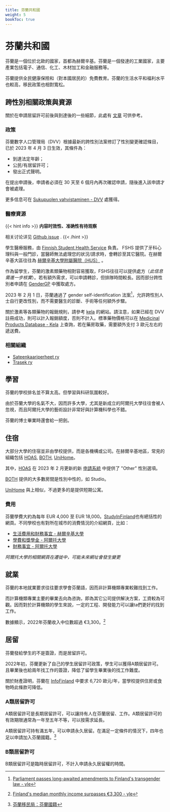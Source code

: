 ```yaml
---
title: 芬蘭共和國
weight: 5
bookToc: true
---
```


# 芬蘭共和國

芬蘭是一個位於北歐的國家，首都為赫爾辛基。芬蘭是一個發達的工業國家，主要產業包括電子、通信、化工、木材加工和金融服務等。

芬蘭提供全民健康保險和（對本國居民的）免費教育。芬蘭的生活水平和福利水平也較高，移民政策也相對寬松。

## 跨性別相關政策與資源

關於在申請居留許可前後與到達後的一些細節，此處有 [文章](https://verbose.linzh.me/posts/2023-start-at-finland/) 可供參考。

### 政策

芬蘭數字人口管理局（DVV）根據最新的跨性別法案修訂了性別變更確認條目，已於 2023 年 4 月 3 日生效，其條件為：

- 到達法定年齡；
- 公民/有居留許可；
- 發出正式聲明。

在提出申請後，申請者必須在 30 天至 6 個月內再次確認申請，隨後進入該申請才會被處理。

更多信息可在 [Sukupuolen vahvistaminen - DVV](https://dvv.fi/sukupuolen-vahvistaminen) 處獲得。

### 醫療資源


{{< hint info >}}
**内容时效性、准确性有待观察**

相关讨论详见 [Github issue](https://github.com/Linzh7/TransAcademicUniGuide/issues/2) .
{{< /hint >}}

學生醫療服務，由 [Finnish Student Health Service](https://www.yths.fi/en/frontpage/) 負責。 FSHS 提供了牙科心理科與一般門診，當醫師無法處理您的狀況/請求時，會轉診至其它醫院。在赫爾辛基大區往往為 [赫爾辛基大學附屬醫院（HUS）](https://www.hus.fi/en) 。

作為留學生，芬蘭的激素類藥物相對容易獲取，FSHS往往可以提供處方（*此信息需進一步核實*）。若有額外需求，可以申請轉診，但排隊時間較長。因而部分跨性別者申請在 [GenderGP](../#gendergp) 中獲取處方。

2023 年 2 月 1 日，芬蘭通過了 gender self-identification 法案[^3]，允許跨性別人士自行更改性別，而不需要醫生的診斷、手術等任何額外步驟。

關於激素等各類藥物的報銷規則，請參考 [kela](https://www.kela.fi/medicine-expenses) 的網站。請注意，如果已經在 DVV 註冊成功，則可以計入報銷額度，否則不計入。標準藥物價格可以在 [Medicinal Products Database - Kela](https://asiointi.kela.fi/laakekys_app/LaakekysApplication?kieli=en) 上查詢，若在藥房取藥，需要額外支付 3 歐元左右的遞送費。

### 相關組織

- [Sateenkaariperheet ry](https://sateenkaariperheet.fi/)
- [Trasek ry](https://trasek.fi/)

## 學習

芬蘭的學校排名並不算太高。但學習與科研氛圍較好。

由於芬蘭大學的名氣不大，因而許多大學，尤其是新成立的阿爾托大學往往會被人忽視，而且阿爾托大學的藝術設計非常好與計算機科學也不錯。

芬蘭的博士畢業時還會給一把劍。

## 住宿

大部分大學的住宿並非由學校提供，而是各機構或公司。在赫爾辛基地區，常見的組織包括 [HOAS](https://www.hoas.fi/en/), [BOTH](https://bothxhome.fi/en/), [UniHome](https://unihome.fi/en/home)。

其中，[HOAS](https://www.hoas.fi/en/) 在 2023 年 2 月更新的新 [申請系統](https://application.hoas.fi/) 中提供了 "Other" 性別選項。

[BOTH](https://bothxhome.fi/en/) 提供的大多數房間是性別中性的，如 Studio。

[UniHome](https://unihome.fi/en/home) 與上相似，不過更多的是提供短期公寓。

### 費用

芬蘭學費大約為每年 EUR 4,000 至 EUR 18,000。[StudyInFinland](https://www.studyinfinland.fi/admissions/fees-and-costs)也有總括性的網頁。不同學校也有對所在城市的消費情況的介紹網頁，比如：
- [生活費用和財務事宜 - 赫爾辛基大學](https://www.helsinki.fi/en/admissions-and-education/international-students/student-life-helsinki/cost-living-and-financial-matters)
- [學費和獎學金 - 阿爾托大學](https://into.aalto.fi/display/enopisk/Tuition+fees+and+scholarships)
- [財務事宜 - 阿爾托大學](https://into.aalto.fi/display/enopisk/Financial+matters)

*阿爾托大學的相關網頁在遷徙中，可能未來網址會發生變更*


## 就業

芬蘭的本地就業要求往往要求學會芬蘭語，因而非計算機類專業較難找到工作。

而計算機類專業主要的畢業去向為咨詢，即為其它公司提供解決方案，工資較為可觀。因而對於計算機類的學生來說，一定的工程、開發能力可以讓ta們更好的找到工作。

數據顯示，2022年芬蘭收入中位數超過 €3,300。[^2]

## 居留

芬蘭發給學生的不是簽證，而是居留許可。

2022年初，芬蘭更新了自己的學生居留許可政策，學生可以獲得A類居留許可。且畢業後也給兩年找工作的簽證，降低了留學生畢業後的找工作難度。

關於財產證明，芬蘭在 [InfoFinland](https://www.infofinland.fi/zh/moving-to-finland/non-eu-citizens/study-in-finland) 中要求 6,720 歐元/年，當學校提供住房或食物時此條款可降低。

### A類居留許可

A類居留許可是長期居留許可，可以讓持有人在芬蘭居留、工作。A類居留許可的有效期限通常為一年至五年不等，可以按需求延長。

A類居留許可持有滿五年，可以申請永久居留。在滿足一定條件的情況下，四年也足以申請加入芬蘭國籍。[^1]

### B類居留許可

B類居留許可是臨時居留許可，不計入申請永久居留權的時間。


[^1]: [芬蘭移民局：芬蘭國籍](https://migri.fi/en/faq-finnish-citizenship)
[^2]: [Finland's median monthly income surpasses €3,300 - yle](https://yle.fi/a/3-12647702)
[^3]: [Parliament passes long-awaited amendments to Finland's transgender law - yle](https://yle.fi/a/74-20015866)